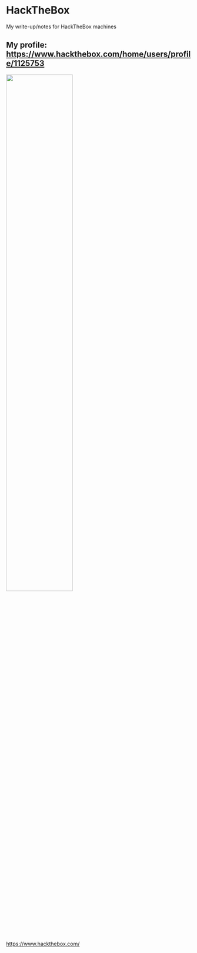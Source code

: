 # HackTheBox

My write-up/notes for HackTheBox machines

## My profile: https://www.hackthebox.com/home/users/profile/1125753

<!-- ![htb](https://www.hackthebox.com/images/HTB_Logo_Reveal.gif) -->

<img src="https://www.hackthebox.com/images/HTB_Logo_Reveal.gif" width=60% height=60%>

https://www.hackthebox.com/
